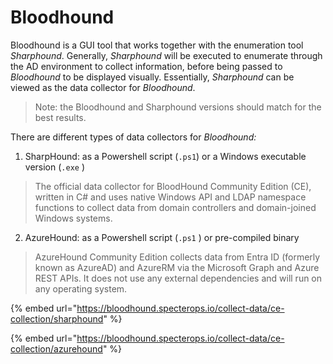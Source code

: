 # Bloodhound

Bloodhound is a GUI tool that works together with the enumeration tool _Sharphound_. Generally, _Sharphound_ will be executed to enumerate through the AD environment to collect information, before being passed to _Bloodhound_ to be displayed visually. Essentially, _Sharphound_ can be viewed as the data collector for _Bloodhound_.

> Note: the Bloodhound and Sharphound versions should match for the best results.

There are different types of data collectors for _Bloodhound:_

1. SharpHound: as a Powershell script (`.ps1`) or a Windows executable version (`.exe` )

> The official data collector for BloodHound Community Edition (CE), written in C# and uses native Windows API and LDAP namespace functions to collect data from domain controllers and domain-joined Windows systems.



2. AzureHound: as a Powershell script (`.ps1` ) or pre-compiled binary

> AzureHound Community Edition collects data from Entra ID (formerly known as AzureAD) and AzureRM via the Microsoft Graph and Azure REST APIs. It does not use any external dependencies and will run on any operating system.



{% embed url="https://bloodhound.specterops.io/collect-data/ce-collection/sharphound" %}

{% embed url="https://bloodhound.specterops.io/collect-data/ce-collection/azurehound" %}
